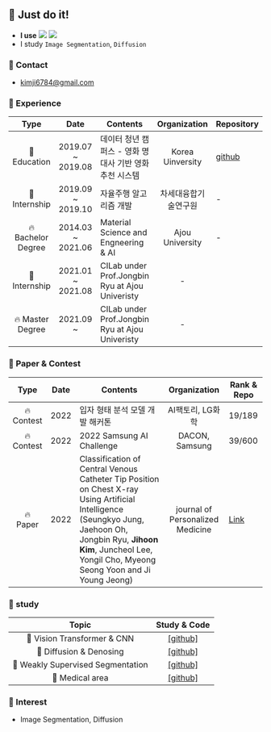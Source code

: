 ## 👋 Just do it!
* **I use** 
<a><img src="https://img.shields.io/badge/Python-3776AB?style=flat-square&logo=python&logoColor=white"/></a>
<a><img src="https://img.shields.io/badge/Pytorch-EE4C2C.svg?style=flat-square&logo=pytorch&logoColor=white"/></a>
* I study `Image Segmentation`, `Diffusion`

### 👋 Contact
- kimji6784@gmail.com

### 👋 Experience
|           Type           |       Date        | Contents                                                     |          Organization          | Repository                                                   |
| :----------------------: | :---------------: | ------------------------------------------------------------ | :----------------------------: | ------------------------------------------------------------ |
| 🏫 Education | 2019.07 ~ 2019.08 | 데이터 청년 캠퍼스 - 영화 명대사 기반 영화 추천 시스템 | Korea Uinversity | [github](https://github.com/kgh6784/moviebeat) |
| 🏫 Internship | 2019.09 ~ 2019.10 | 자율주행 알고리즘 개발 | 차세대융합기술연구원 | - |
| 🔥 Bachelor Degree | 2014.03 ~ 2021.06 | Material Science and Engneering & AI | Ajou University | - |
| 🏫 Internship | 2021.01 ~ 2021.08 | CILab under Prof.Jongbin Ryu at Ajou Univeristy | - |
| 🔥 Master Degree | 2021.09 ~ | CILab under Prof.Jongbin Ryu at Ajou Univeristy | - |


### 👋 Paper & Contest
|                       Type                       |       Date        | Contents                   |          Organization          | Rank & Repo                                                   |
| :------------------------------------------------------: | :---------------: | ---------------------------------------------- | :----------------------------: | ------------------------------- |
| 🔥 Contest | 2022 | 입자 형태 분석 모델 개발 해커톤 | AI팩토리, LG화학 | 19/189 |
| 🔥 Contest | 2022 | 2022 Samsung AI Challenge | DACON, Samsung | 39/600 |
| 🔥 Paper | 2022 | Classification of Central Venous Catheter Tip Position on Chest X-ray Using Artificial Intelligence (Seungkyo Jung, Jaehoon Oh, Jongbin Ryu, **Jihoon Kim**, Juncheol Lee, Yongil Cho, Myeong Seong Yoon and Ji Young Jeong) | journal of Personalized Medicine | [Link](https://www.mdpi.com/2075-4426/12/10/1637) |

### 👋 study
 Topic | Study & Code |
 :---: | :---: |
🚀 Vision Transformer & CNN | [[github]](https://github.com/kgh6784/Vision_Transformer) |
🚀 Diffusion & Denosing | [[github]](https://github.com/kgh6784/Diffusion) |
🚀 Weakly Supervised Segmentation | [[github]](https://github.com/kgh6784/Weakly_supervised) |
🚀 Medical area | [[github]](https://github.com/kgh6784/medical_ai) |


### 👋 Interest
- Image Segmentation, Diffusion



